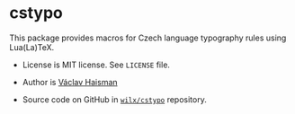# cstypo

This package provides macros for Czech language typography rules using
Lua(La)TeX.

- License is MIT license. See `LICENSE` file.

- Author is [Václav Haisman](mailto:vhaisman+cstypo@gmail.com?subject=[cstypo])

- Source code on GitHub in [`wilx/cstypo`](https://github.com/wilx/cstypo)
  repository.
